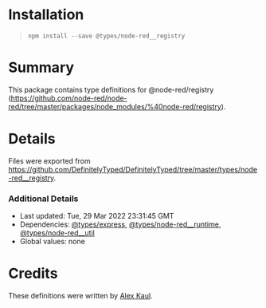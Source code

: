 # Installation
> `npm install --save @types/node-red__registry`

# Summary
This package contains type definitions for @node-red/registry (https://github.com/node-red/node-red/tree/master/packages/node_modules/%40node-red/registry).

# Details
Files were exported from https://github.com/DefinitelyTyped/DefinitelyTyped/tree/master/types/node-red__registry.

### Additional Details
 * Last updated: Tue, 29 Mar 2022 23:31:45 GMT
 * Dependencies: [@types/express](https://npmjs.com/package/@types/express), [@types/node-red__runtime](https://npmjs.com/package/@types/node-red__runtime), [@types/node-red__util](https://npmjs.com/package/@types/node-red__util)
 * Global values: none

# Credits
These definitions were written by [Alex Kaul](https://github.com/alexk111).
